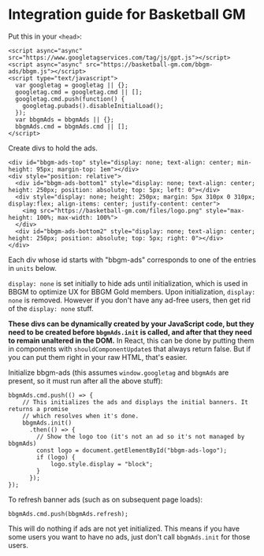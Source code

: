 # Integration guide for Basketball GM

Put this in your `<head>`:

    <script async="async" src="https://www.googletagservices.com/tag/js/gpt.js"></script>
    <script async="async" src="https://basketball-gm.com/bbgm-ads/bbgm.js"></script>
    <script type="text/javascript">
      var googletag = googletag || {};
      googletag.cmd = googletag.cmd || [];
      googletag.cmd.push(function() {
        googletag.pubads().disableInitialLoad();
      });
      var bbgmAds = bbgmAds || {};
      bbgmAds.cmd = bbgmAds.cmd || [];
    </script>

Create divs to hold the ads.

    <div id="bbgm-ads-top" style="display: none; text-align: center; min-height: 95px; margin-top: 1em"></div>
    <div style="position: relative">
      <div id="bbgm-ads-bottom1" style="display: none; text-align: center; height: 250px; position: absolute; top: 5px; left: 0"></div>
      <div style="display: none; height: 250px; margin: 5px 310px 0 310px; display:flex; align-items: center; justify-content: center">
        <img src="https://basketball-gm.com/files/logo.png" style="max-height: 100%; max-width: 100%">
      </div>
      <div id="bbgm-ads-bottom2" style="display: none; text-align: center; height: 250px; position: absolute; top: 5px; right: 0"></div>
    </div>

Each div whose id starts with "bbgm-ads" corresponds to one of the entries in `units` below.

`display: none` is set initially to hide ads until initialization, which is used in BBGM to optimize UX for BBGM Gold members. Upon initialization, `display: none` is removed. However if you don't have any ad-free users, then get rid of the `display: none` stuff.

**These divs can be dynamically created by your JavaScript code, but they need to be created before `bbgmAds.init` is called, and after that they need to remain unaltered in the DOM.** In React, this can be done by putting them in components with `shouldComponentUpdate`s that always return false. But if you can put them right in your raw HTML, that's easier.

Initialize bbgm-ads (this assumes `window.googletag` and `bbgmAds` are present, so it must run after all the above stuff):

    bbgmAds.cmd.push(() => {
        // This initializes the ads and displays the initial banners. It returns a promise
        // which resolves when it's done.
        bbgmAds.init()
          .then(() => {
            // Show the logo too (it's not an ad so it's not managed by bbgmAds)
            const logo = document.getElementById("bbgm-ads-logo");
            if (logo) {
                logo.style.display = "block";
            }
          });
    });

To refresh banner ads (such as on subsequent page loads):

    bbgmAds.cmd.push(bbgmAds.refresh);

This will do nothing if ads are not yet initialized. This means if you have some users you want to have no ads, just don't call `bbgmAds.init` for those users.
